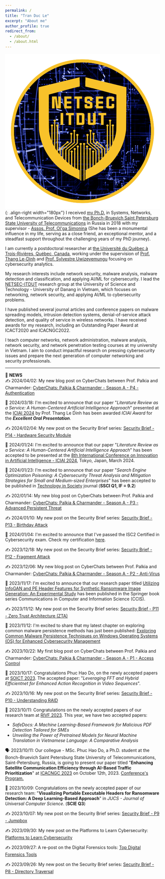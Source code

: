 ```yaml
---
permalink: /
title: "Tran Duc Le"
excerpt: "About me"
author_profile: true
redirect_from: 
  - /about/
  - /about.html
---
```


![NetSec-ITDUT Lab](/images/netsecitdut_logo.png){: .align-right width="180px"}
I received [my Ph.D.](https://www.sut.ru/bonchnews/science/4767-pozdravlyaem-s-zaschitoy-dissertacii) in Systems, Networks, and Telecommunication Devices from [the Bonch-Bruevich Saint Petersburg State University of Telecommunications](https://www.sut.ru/) in Russia in 2018 with my supervisor - [Assos. Prof. Ol'ga Simonina](https://www.sut.ru/education/fakulteti-i-instituti/rts/rsiv/753-simonina-olga-aleksandrovna-2) (She has been a monumental influence in my life, serving as a close friend, an exceptional mentor, and a steadfast support throughout the challenging years of my PhD journey).

I am currently a postdoctoral researcher at [the Université du Québec à Trois-Rivières, Québec, Canada](https://www.uqtr.ca/), working under the supervision of [Prof. Thang Le-Dinh](https://oraprdnt.uqtr.uquebec.ca/pls/public/gscw031?owa_no_site=1220) and [Prof. Sylvestre Uwizeyemungu](https://oraprdnt.uqtr.uquebec.ca/pls/public/gscw031?owa_no_site=3307) focusing on cybersecurity analytics.

My research interests include network security, malware analysis, malware detection and classification, and applying AI/ML for cybersecurity. I lead the [NETSEC-ITDUT](https://netsec-it.dut.udn.vn/home) research group at the University of Science and Technology - University of Danang in Vietnam, which focuses on networking, network security, and applying AI/ML to cybersecurity problems.

I have published several journal articles and conference papers on malware spreading models, intrusion detection systems, denial-of-service attack detection, and quality of service in wireless networks. I have received awards for my research, including an Outstanding Paper Award at ICACT2020 and ICACNGC2022.

I teach computer networks, network administration, malware analysis, network security, and network penetration testing courses at my university in Vietnam. I aim to conduct impactful research on pressing cybersecurity issues and prepare the next generation of computer networking and security professionals.

---------------------------------------------------------------
📢 **NEWS**  
✍️ 2024/04/02: My new blog post on CyberChats between Prof. Palkia and Charmander: [CyberChats: Palkia & Charmander - Season A - P4 - Authentication](https://lepuchin.com/CyberChats-Palkia-Charmander-Season-A-P4-Authentication)

🥳 2024/03/18: I'm excited to announce that our paper "_Literature Review as a Service: A Human-Centered Artificial Intelligence Approach_" presented at the [ICIAI 2024](https://www.iciai.org/index.html) by Prof. Thang Le Dinh has been awarded _ICIAI Award_ for the _**Excellent Oral Presentation**_.

✍️ 2024/02/04: My new post on the Security Brief series: [Security Brief - P14 - Hardware Security Module](https://lepuchin.com/Security-Brief-P14-Hardware-Security-Module)

🥳 2024/01/24: I'm excited to announce that our paper "_Literature Review as a Service: A Human-Centered Artificial Intelligence Approach_" has been accepted to be presented at the [8th International Conference on Innovation in Artificial Intelligence - ICIAI 2024](https://www.iciai.org/index.html), Tokyo, Japan, March 2024.

🥳 2024/01/23: I'm excited to announce that our paper "_Search Engine Optimization Poisoning: A Cybersecurity Threat Analysis and Mitigation Strategies for Small and Medium-sized Enterprises_" has been accepted to be published in [Technology in Society](https://www.sciencedirect.com/journal/technology-in-society) journal (**SSCI Q1, IF = 9.2**) 

✍️ 202/01/14: My new blog post on CyberChats between Prof. Palkia and Charmander: [CyberChats: Palkia & Charmander - Season A - P3 - Advanced Persistent Threat](https://lepuchin.com/CyberChats-Palkia-Charmander-Season-A-P3-Advanced-Persistent-Threat)

✍️ 2024/01/10: My new post on the Security Brief series: [Security Brief - P13 - Birthday Attack](https://lepuchin.com/Security-Brief-P13-Birthday-Attack)

🥳 2024/01/04: I'm excited to announce that I've passed the ISC2 Certified in Cybersecurity exam. Check my certification [here](https://www.credly.com/badges/70ce0c40-28ae-4aa9-8518-f05e6320747f/public_url).

✍️ 2023/12/18: My new post on the Security Brief series: [Security Brief - P12 - Fragment Attack](https://lepuchin.com/Security-Brief-P12-Fragment-Attack)

✍️ 2023/12/06: My new blog post on CyberChats between Prof. Palkia and Charmander: [CyberChats: Palkia & Charmander - Season A - P2 - Anti-Virus](https://lepuchin.com/CyberChats-Season-A-P2-Anti-Virus)

🥳 2023/11/17: I'm excited to announce that our research paper titled [Utilizing InfoGAN and PE Header Features for Synthetic Ransomware Image Generation: An Experimental Study](https://link.springer.com/chapter/10.1007/978-981-99-8296-7_16) has been published in the Springer book series Communications in Computer and Information Science (CCIS).

✍️ 2023/11/12: My new post on the Security Brief series: [Security Brief - P11 - Zero Trust Architecture (ZTA)](https://lepuchin.com/security-brief-p11-zero-trust-architecture-zta)

🥳 2023/11/12: I'm excited to share that my latest chapter on exploring common malware persistence methods has just been published: [Exploring Common Malware Persistence Techniques on Windows Operating Systems (OS) for Enhanced Cybersecurity Management](https://www.taylorfrancis.com/chapters/edit/10.1201/9781003369042-7/exploring-common-malware-persistence-techniques-windows-operating-systems-os-enhanced-cybersecurity-management-duc-tran-le-truong-duy-dinh-phuoc-hoang-tan-nguyen-ammar-muthanna-ahmed-abd-el-latif) 

✍️ 2023/10/22: My first blog post on CyberChats between Prof. Palkia and Charmander: [CyberChats: Palkia & Charmander - Season A - P1 - Access Control](https://lepuchin.com/CyberChats-Palkia-Charmander-Season-A-P1-Access-Control)

🥳 2023/10/17: Congratulations Phuc Hao Do, on the newly accepted papers at [SOICT 2023](https://soict.org/). The accepted paper: "_Leveraging FFT and Hybrid Efficientnet for Enhanced Action Recognition in Video Sequences_".

✍️ 2023/10/16: My new post on the Security Brief series: [Security Brief - P10 - Understanding RAID](https://lepuchin.com/security-brief-p10-understanding-raid)

🥳 2023/10/11: Congratulations on the newly accepted papers of our research team at [RIVF 2023](https://rivf2023.org/). This year, we have two accepted papers:  
- _SafeDocs: A Machine Learning-Based Framework for Malicious PDF Detection Tailored for SMEs_    
- _Unveiling the Power of Pretrained Models for Neural Machine Translation in Vietnamese Language: A Comparative Analysis_  

🗣️ 2023/10/11: Our collegue - MSc. Phuc Hao Do, a Ph.D. student at the Bonch-Bruevich Saint Petersburg State University of Telecommunications, Saint-Petersburg, Russia, is going to present our paper titled "**Enhancing Satellite Communication Efficiency through AI-Based Traffic Prioritization**" at [ICACNGC 2023](https://icacnc.com/) on October 12th, 2023. [Conference's Program.](/files/icacnc2023.pdf)

🥳 2023/10/09: Congratulations on the newly accepted paper of our research team: "**Visualizing Portable Executable Headers for Ransomware Detection: A Deep Learning-Based Approach**" in _JUCS - Journal of Universal Computer Science_. (**SCIE Q3**)

✍️ 2023/10/07: My new post on the Security Brief series: [Security Brief - P9 - Jumpbox](https://lepuchin.com/security-brief-p9-jumpbox)

✍️ 2023/09/30: My new post on the Platforms to Learn Cybersecurity: [Platforms to Learn Cybersecurity](https://lepuchin.com/platforms-to-learn-cybersecurity)

✍️ 2023/09/27: A re-post on the Digital Forensics tools: [Top Digital Forensics Tools](https://lepuchin.com/top-digital-forensics-tools)

✍️ 2023/09/26: My new post on the Security Brief series: [Security Brief - P8 - Directory Traversal](https://lepuchin.com/security-brief-p8-directory-traversal)

